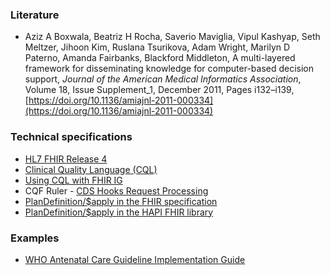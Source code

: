 ### Literature

* Aziz A Boxwala, Beatriz H Rocha, Saverio Maviglia, Vipul Kashyap, Seth Meltzer, Jihoon Kim, Ruslana Tsurikova, Adam Wright, Marilyn D Paterno, Amanda Fairbanks, Blackford Middleton, A multi-layered framework for disseminating knowledge for computer-based decision support, *Journal of the American Medical Informatics Association*, Volume 18, Issue Supplement_1, December 2011, Pages i132–i139, [https://doi.org/10.1136/amiajnl-2011-000334](https://doi.org/10.1136/amiajnl-2011-000334)

### Technical specifications

* [HL7 FHIR Release 4](https://hl7.org/fhir/R4/)
* [Clinical Quality Language (CQL)](https://cql.hl7.org/)
* [Using CQL with FHIR IG](https://build.fhir.org/ig/HL7/cql-ig/index.html)
* CQF Ruler - [CDS Hooks Request Processing](https://github.com/cqframework/cqf-ruler/wiki/CDS-Hooks-Request-Processing)
* [PlanDefinition/$apply in the FHIR specification](https://hl7.org/fhir/R4/plandefinition-operation-apply.html)
* [PlanDefinition/$apply in the HAPI FHIR library](https://hapifhir.io/hapi-fhir/docs/clinical_reasoning/plan_definitions.html#apply)

### Examples

* [WHO Antenatal Care Guideline Implementation Guide](https://build.fhir.org/ig/WorldHealthOrganization/smart-anc/index.html)
